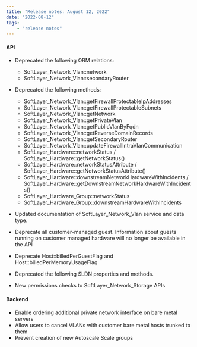 ```yaml
---
title: "Release notes: August 12, 2022"
date: "2022-08-12"
tags:
    - "release notes"
---
```



#### API

+ Deprecated the following ORM relations:
    + SoftLayer_Network_Vlan::network
    + SoftLayer_Network_Vlan::secondaryRouter

+ Deprecated the following methods:
    + SoftLayer_Network_Vlan::getFirewallProtectableIpAddresses
    + SoftLayer_Network_Vlan::getFirewallProtectableSubnets
    + SoftLayer_Network_Vlan::getNetwork
    + SoftLayer_Network_Vlan::getPrivateVlan
    + SoftLayer_Network_Vlan::getPublicVlanByFqdn
    + SoftLayer_Network_Vlan::getReverseDomainRecords
    + SoftLayer_Network_Vlan::getSecondaryRouter
    + SoftLayer_Network_Vlan::updateFirewallIntraVlanCommunication
    + SoftLayer_Hardware::networkStatus / SoftLayer_Hardware::getNetworkStatus()
    + SoftLayer_Hardware::networkStatusAttribute / SoftLayer_Hardware::getNetworkStatusAttribute()
    + SoftLayer_Hardware::downstreamNetworkHardwareWithIncidents / SoftLayer_Hardware::getDownstreamNetworkHardwareWithIncidents()
    + SoftLayer_Hardware_Group::networkStatus
    + SoftLayer_Hardware_Group::downstreamHardwareWithIncidents


+ Updated documentation of SoftLayer_Network_Vlan service and data type.
+ Deprecate all customer-managed guest. Information about guests running on customer managed hardware will no longer be available in the API
+ Deprecate Host::billedPerGuestFlag and Host::billedPerMemoryUsageFlag
+ Deprecated the following SLDN properties and methods.
+ New permissions checks to SoftLayer_Network_Storage APIs


#### Backend
- Enable ordering additional private network interface on bare metal servers
- Allow users to cancel VLANs with customer bare metal hosts trunked to them
- Prevent creation of new Autoscale Scale groups
